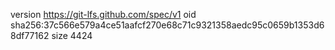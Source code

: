 version https://git-lfs.github.com/spec/v1
oid sha256:37c566e579a4ce51aafcf270e68c71c9321358aedc95c0659b1353d68df77162
size 4424
